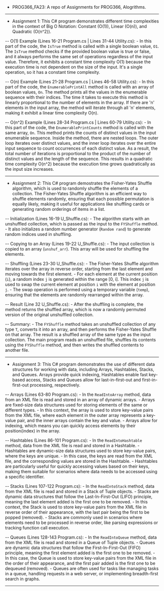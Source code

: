 - PROG366_FA23:
    A repo of Assignments for PROG366, Alogrithms.

----

- Assignment 1:
    This C# program demonstrates different time complexities in the context of Big O Notation: Constant (O(1)), Linear (O(n)), and Quadratic (O(n^2)).

-- O(1) Example (Lines 16-21 Program.cs | Lines 31-44 Utility.cs):
        - In this part of the code, the `IsTrue` method is called with a single boolean value,
          `O1`. The `IsTrue` method checks if the provided boolean value is true or false, and it always performs the same set of operations regardless of the input value. Therefore, it exhibits a constant time complexity O(1) because the execution time is not dependent on the size of the input. It's a single operation, so it has a constant time complexity.

-- O(n) Example (Lines 21-28 Program.cs | Lines 46-58 Utility.cs):
        - In this part of the code, the `EnumerablePrintAll` method is called with an array of
          boolean values, `On`. The method prints all the values in the enumerable sequence with their indices. The time it takes to execute this method is linearly proportional to the number of elements in the array. If there are 'n' elements in the input array, the method will iterate through all 'n' elements, making it exhibit a linear time complexity O(n).

-- O(n^2) Example (Lines 28-34 Program.cs | Lines 60-79 Utility.cs):
        - In this part of the code, the `EnumerablePrintCounts` method is called with the same
          array, `On`. This method prints the counts of distinct values in the input enumerable sequence. Inside the method, there are nested loops. The outer loop iterates over distinct values, and the inner loop iterates over the entire input sequence to count occurrences of each distinct value. As a result, the total number of iterations is proportional to the product of the number of distinct values and the length of the sequence. This results in a quadratic time complexity O(n^2) because the execution time grows quadratically as the input size increases.

----          

- Assignment 2:
    This C# program demostrates the Fisher-Yates Shuffle algorithm, which is used to randomly shuffle the elements of a collection. The Fisher-Yates Shuffle algorithm is an efficient way to shuffle elements randomly, ensuring that each possible permutation is equally likely, making it useful for applications like shuffling cards or generating random orderings of items in a list.

-- Initialization (Lines 16-19 U_Shuffle.cs):
        - The algorithm starts with an unshuffled collection,
          which is passed as the input to the `FYShuffle` method.
        - It also initializes a random number generator (`Random rand`)
          to generate random indices used in shuffling.

-- Copying to an Array (Lines 19-22 U_Shuffle.cs):
        - The input collection is copied to an array (`unshuf_arr`). 
          This array will be used for shuffling the elements.

-- Shuffling (Lines 23-30 U_Shuffle.cs):
        - The Fisher-Yates Shuffle algorithm iterates over the array in reverse order,
          starting from the last element and moving towards the first element.
        - For each element at the current position (`i`), a random index `j` is generated
          within the range [0, i]. This index `j` is used to swap the current element at position `i` with the element at position `j`.
        - The swap operation is performed using a temporary variable (`temp`), ensuring that the elements are randomly rearranged within the array.

-- Result (Line 32 U_Shuffle.cs):
        - After the shuffling is complete, the method returns the shuffled array, which is now a randomly permuted version of the original unshuffled collection.

-- Summary:
        - The `FYShuffle` method takes an unshuffled collection of any type `T`, converts it into
          an array, and then performs the Fisher-Yates Shuffle on that array. The result is a shuffled array of the same type as the input collection. The main program reads an unshuffled file, shuffles its contents using the `FYShuffle` method, and then writes the shuffled contents to another file.

----

- Assignment 3:
    This C# program demonstrates the use of different data structures for working with data, including Arrays, Hashtables, Stacks, and Queues. Arrays provide quick indexing, Hashtables enable fast key-based access, Stacks and Queues allow for last-in-first-out and first-in-first-out processing, respectively.

-- Arrays (Lines 63-80 Program.cs):
        - In the `ReadIntoArray` method, data from an XML file is read and stored in an array of
          dynamic arrays.
        - Arrays are fixed-size data structures used for storing elements of the same or different
          types.
        - In this context, the array is used to store key-value pairs from the XML file, where each
          element in the outer array represents a key-value pair, and the inner arrays contain the key and value.
        - Arrays allow for indexing, which means you can quickly access elements by their
          position(index) in the array.

-- Hashtables (Lines 86-101 Program.cs):
        - In the `ReadIntoHashtable` method, data from the XML file is read and stored in a
          Hashtable.
        - Hashtables are dynamic-size data structures used to store key-value pairs, where the keys
          are unique.
        - In this case, the keys are read from the XML file, and the corresponding values are
          stored in the Hashtable.
        - Hashtables are particularly useful for quickly accessing values based on their keys,
          making them suitable for scenarios where data needs to be accessed using a specific identifier.

-- Stacks (Lines 107-122 Program.cs):
        - In the `ReadIntoStack` method, data from the XML file is read and stored in a Stack of
          Tuple objects.
        - Stacks are dynamic data structures that follow the Last-In-First-Out (LIFO) principle,
          meaning the last element added is the first one to be removed.
        - In this context, the Stack is used to store key-value pairs from the XML file in
          reverse order of their appearance, with the last pair being the first to be popped (removed).
        - Stacks are commonly used in scenarios where elements need to be processed in reverse
          order, like parsing expressions or tracking function call execution.

-- Queues (Lines 128-143 Program.cs):
        - In the `ReadIntoQueue` method, data from the XML file is read and stored in a Queue of
          Tuple objects.
        - Queues are dynamic data structures that follow the First-In-First-Out (FIFO)
          principle, meaning the first element added is the first one to be removed.
        - In this case, the Queue is used to store key-value pairs from the XML file in the
          order of their appearance, and the first pair added is the first one to be dequeued (removed).
        - Queues are often used for tasks like managing tasks in a queue, handling requests in a
          web server, or implementing breadth-first search in graphs.

----
